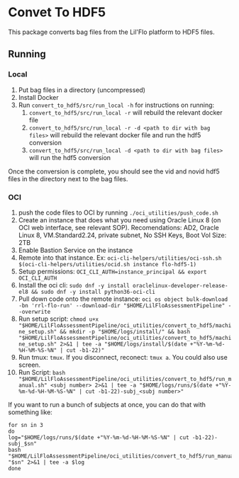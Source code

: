 # Convet To HDF5

This package converts bag files from the Lil'Flo platform to HDF5 files.

## Running

### Local

1.  Put bag files in a directory (uncompressed)
2.  Install Docker
3.  Run `convert_to_hdf5/src/run_local -h` for instructions on running:
    1.  `convert_to_hdf5/src/run_local -r` will rebuild the relevant docker file
    2.  `convert_to_hdf5/src/run_local -r -d <path to dir with bag files>` will rebuild the relevant docker file and run the hdf5 conversion
    3.  `convert_to_hdf5/src/run_local -d <path to dir with bag files>` will run the hdf5 conversion

Once the conversion is complete, you should see the vid and novid hdf5 files in the directory
next to the bag files.

### OCI

1.  push the code files to OCI by running `./oci_utilities/push_code.sh`
2.  Create an instance that does what you need using Oracle Linux 8 (on OCI web interface, see relevant SOP). Recomendations: AD2, Oracle Linux 8, VM.Standard2.24, private subnet, No SSH Keys, Boot Vol Size: 2TB
3.  Enable Bastion Service on the instance
4.  Remote into that instance. Ex:
    `oci-cli-helpers/utilities/oci-ssh.sh $(oci-cli-helpers/utilities/ocid.sh instance flo-hdf5-1)`
5.  Setup permissions: `OCI_CLI_AUTH=instance_principal && export OCI_CLI_AUTH`
6.  Install the oci cli: `sudo dnf -y install oraclelinux-developer-release-el8 && sudo dnf -y install python36-oci-cli`
7.  Pull down code onto the remote instance:
    `oci os object bulk-download -bn 'rrl-flo-run' --download-dir "$HOME/LilFloAssessmentPipeline" --overwrite`
8.  Run setup script: `chmod u+x "$HOME/LilFloAssessmentPipeline/oci_utilities/convert_to_hdf5/machine_setup.sh" && mkdir -p "$HOME/logs/install/" && bash "$HOME/LilFloAssessmentPipeline/oci_utilities/convert_to_hdf5/machine_setup.sh" 2>&1 | tee -a "$HOME/logs/install/$(date +"%Y-%m-%d-%H-%M-%S-%N" | cut -b1-22)"`
9.  Run tmux: `tmux`. If you disconnect, reconect: `tmux a`. You could also use screen.
10. Run Script: ` bash "$HOME/LilFloAssessmentPipeline/oci_utilities/convert_to_hdf5/run_manual.sh" <subj number> 2>&1 | tee -a "$HOME/logs/runs/$(date +"%Y-%m-%d-%H-%M-%S-%N" | cut -b1-22)-subj_<subj number>"  `

If you want to run a bunch of subjects at once, you can do that with something like:

```{bash}
for sn in 3
do
log="$HOME/logs/runs/$(date +"%Y-%m-%d-%H-%M-%S-%N" | cut -b1-22)-subj_$sn"
bash "$HOME/LilFloAssessmentPipeline/oci_utilities/convert_to_hdf5/run_manual.sh" "$sn" 2>&1 | tee -a $log
done
```
